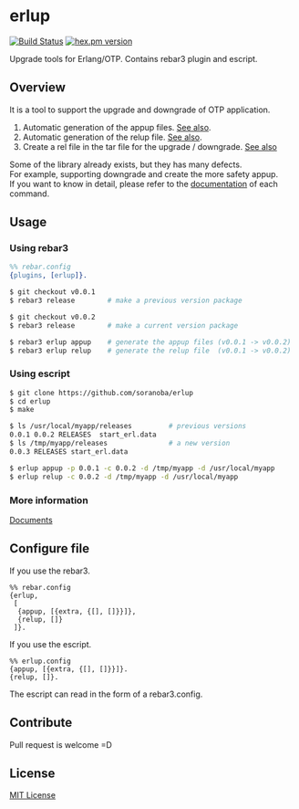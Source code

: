 erlup
========
[![Build Status](https://travis-ci.org/soranoba/erlup.svg?branch=master)](https://travis-ci.org/soranoba/erlup)
[![hex.pm version](https://img.shields.io/hexpm/v/erlup.svg)](https://hex.pm/packages/erlup)

Upgrade tools for Erlang/OTP. Contains rebar3 plugin and escript.

## Overview
It is a tool to support the upgrade and downgrade of OTP application.

1. Automatic generation of the appup files. [See also](doc/appup.md).
2. Automatic generation of the relup file. [See also](doc/relup.md).
3. Create a rel file in the tar file for the upgrade / downgrade. [See also](doc/tarup.md)

Some of the library already exists, but they has many defects.  
For example, supporting downgrade and create the more safety appup.  
If you want to know in detail, please refer to the [documentation](doc) of each command.

## Usage

### Using rebar3

```erlang
%% rebar.config
{plugins, [erlup]}.
```

```bash
$ git checkout v0.0.1
$ rebar3 release        # make a previous version package

$ git checkout v0.0.2
$ rebar3 release        # make a current version package

$ rebar3 erlup appup    # generate the appup files (v0.0.1 -> v0.0.2)
$ rebar3 erlup relup    # generate the relup file  (v0.0.1 -> v0.0.2)
```

### Using escript

```bash
$ git clone https://github.com/soranoba/erlup
$ cd erlup
$ make
```

```bash
$ ls /usr/local/myapp/releases         # previous versions
0.0.1 0.0.2 RELEASES  start_erl.data
$ ls /tmp/myapp/releases               # a new version
0.0.3 RELEASES start_erl.data

$ erlup appup -p 0.0.1 -c 0.0.2 -d /tmp/myapp -d /usr/local/myapp
$ erlup relup -c 0.0.2 -d /tmp/myapp -d /usr/local/myapp
```

### More information

[Documents](doc)

## Configure file

If you use the rebar3.
```
%% rebar.config
{erlup,
 [
  {appup, [{extra, {[], []}}]},
  {relup, []}
 ]}.
```

If you use the escript.
```
%% erlup.config
{appup, [{extra, {[], []}}]}.
{relup, []}.
```
The escript can read in the form of a rebar3.config.

## Contribute

Pull request is welcome =D

## License

[MIT License](LICENSE)
